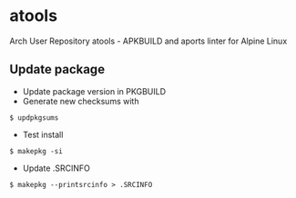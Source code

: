 # atools
Arch User Repository atools - APKBUILD and aports linter for Alpine Linux

## Update package

* Update package version in PKGBUILD
* Generate new checksums with

```$ updpkgsums```

* Test install

```$ makepkg -si```

* Update .SRCINFO 

```$ makepkg --printsrcinfo > .SRCINFO```
